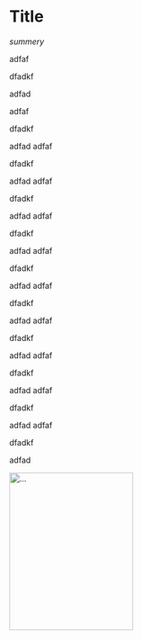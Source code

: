 # Title
*summery*





adfaf


dfadkf


adfad


adfaf


dfadkf


adfad
adfaf


dfadkf


adfad
adfaf


dfadkf


adfad
adfaf


dfadkf


adfad
adfaf


dfadkf


adfad
adfaf


dfadkf


adfad
adfaf


dfadkf


adfad
adfaf


dfadkf


adfad
adfaf


dfadkf


adfad
adfaf


dfadkf


adfad





























<img alt="..."
data-src="https://res.cloudinary.com/sourcetoad/image/upload/v1483582294/frog-sm_sg9llg.jpg"
     width="220" height="280">
     